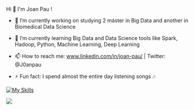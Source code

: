    Hi 👋 I'm Joan Pau !


- 🔭 I’m currently working on studying 2 máster in Big Data and another in Biomedical Data Science 

- 🌱 I’m currently learning Big Data and Data Science tools like Spark, Hadoop, Python, Machine Learning, Deep Learning 

- 📫 How to reach me: www.linkedin.com/in/joan-pau/ | Twitter: @J0anpau 

- ⚡ Fun fact: I spend almost the entire day listening songs 🎶


[![My Skills](https://skillicons.dev/icons?i=py,pytorch,tensorflow,mysql,bash,r,mongodb,matlab,linux,aws,azure,gitlab,git,docker,arduino)](https://skillicons.dev)

<img src="https://github-readme-stats.vercel.app/api?username=paugpascual&&show_icons=true&title_color=ffffff&icon_color=bb2acf&text_color=daf7dc&bg_color=151515">

